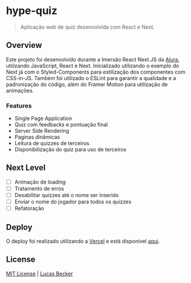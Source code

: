 # hype-quiz
> Aplicação web de quiz desenvolvida com React e Next.

## Overview
Este projeto foi desenvolvido durante a Imersão React Next.JS da [Alura](https://www.alura.com.br/), utilizando JavaScript, React e Next. Inicializado utilizando o exemplo do Next já com o Styled-Components para estilização dos componentes com CSS-in-JS. Também foi utilizado o ESLint para garantir a qualidade e a padronização do código, além do Framer Motion para utilização de animações.

### Features
- Single Page Application 
- Quiz com feedbacks e pontuação final
- Server Side Rendering
- Paginas dinâmicas
- Leitura de quizzes de terceiros
- Disponibilização do quiz para uso de terceiros

## Next Level
- [ ] Animação de loading
- [ ] Tratamento de erros
- [ ] Desabilitar quizzes até o nome ser inserido
- [ ] Enviar o nome do jogador para todos os quizzes
- [ ] Refatoração

## Deploy
O deploy foi realizado utilizando a [Vercel](https://vercel.com/) e está disponível [aqui](https://hype-quiz.lucasbecker.vercel.app/).

## License
[MIT License](./LICENSE) | [Lucas Becker](https://github.com/lucasbecker) 